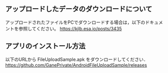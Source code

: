 ## アップロードしたデータのダウンロードについて
アップロードされたファイルをPCでダウンロードする場合は，以下のドキュメントを参照してください。
https://kjlb.esa.io/posts/3435

## アプリのインストール方法
以下のURLから FileUploadSample.apk をダウンロードしてください．
https://github.com/GanePrivate/AndroidFileUploadSample/releases